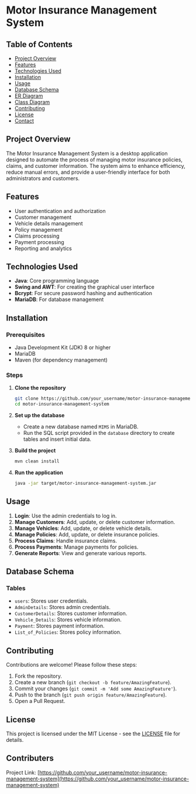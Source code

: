 # Motor Insurance Management System

## Table of Contents
- [Project Overview](#project-overview)
- [Features](#features)
- [Technologies Used](#technologies-used)
- [Installation](#installation)
- [Usage](#usage)
- [Database Schema](#database-schema)
- [ER Diagram](#er-diagram)
- [Class Diagram](#class-diagram)
- [Contributing](#contributing)
- [License](#license)
- [Contact](#contact)

## Project Overview
The Motor Insurance Management System is a desktop application designed to automate the process of managing motor insurance policies, claims, and customer information. The system aims to enhance efficiency, reduce manual errors, and provide a user-friendly interface for both administrators and customers.

## Features
- User authentication and authorization
- Customer management
- Vehicle details management
- Policy management
- Claims processing
- Payment processing
- Reporting and analytics

## Technologies Used
- **Java**: Core programming language
- **Swing and AWT**: For creating the graphical user interface
- **Bcrypt**: For secure password hashing and authentication
- **MariaDB**: For database management

## Installation
### Prerequisites
- Java Development Kit (JDK) 8 or higher
- MariaDB
- Maven (for dependency management)

### Steps
1. **Clone the repository**
    ```bash
    git clone https://github.com/your_username/motor-insurance-management-system.git
    cd motor-insurance-management-system
    ```

2. **Set up the database**
    - Create a new database named `MIMS` in MariaDB.
    - Run the SQL script provided in the `database` directory to create tables and insert initial data.

3. **Build the project**
    ```bash
    mvn clean install
    ```

4. **Run the application**
    ```bash
    java -jar target/motor-insurance-management-system.jar
    ```

## Usage
1. **Login**: Use the admin credentials to log in.
2. **Manage Customers**: Add, update, or delete customer information.
3. **Manage Vehicles**: Add, update, or delete vehicle details.
4. **Manage Policies**: Add, update, or delete insurance policies.
5. **Process Claims**: Handle insurance claims.
6. **Process Payments**: Manage payments for policies.
7. **Generate Reports**: View and generate various reports.

## Database Schema
### Tables
- `users`: Stores user credentials.
- `AdminDetails`: Stores admin credentials.
- `CustomerDetails`: Stores customer information.
- `Vehicle_Details`: Stores vehicle information.
- `Payment`: Stores payment information.
- `List_of_Policies`: Stores policy information.



## Contributing
Contributions are welcome! Please follow these steps:
1. Fork the repository.
2. Create a new branch (`git checkout -b feature/AmazingFeature`).
3. Commit your changes (`git commit -m 'Add some AmazingFeature'`).
4. Push to the branch (`git push origin feature/AmazingFeature`).
5. Open a Pull Request.

## License
This project is licensed under the MIT License - see the [LICENSE](LICENSE) file for details.

## Contributers

Project Link: [https://github.com/your_username/motor-insurance-management-system](https://github.com/your_username/motor-insurance-management-system)
